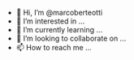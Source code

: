 - 👋 Hi, I’m @marcoberteotti
- 👀 I’m interested in ...
- 🌱 I’m currently learning ...
- 💞️ I’m looking to collaborate on ...
- 📫 How to reach me ...

<!---
marcoberteotti/marcoberteotti is a ✨ special ✨ repository because its `README.md` (this file) appears on your GitHub profile.
You can click the Preview link to take a look at your changes.
--->
